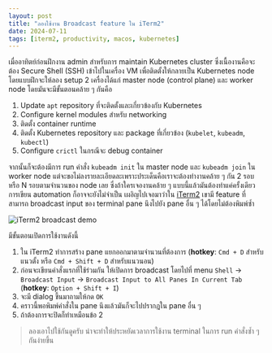 ```yaml
---
layout: post
title: "ลองใช้งาน Broadcast feature ใน iTerm2"
date: 2024-07-11
tags: [iterm2, productivity, macos, kubernetes]
---
```


เมื่ออาทิตย์ก่อนฝึกงาน admin สำหรับการ maintain Kubernetes cluster ซึ่งเนื้องานคือจะต้อง Secure Shell (SSH) เข้าไปในเครื่อง VM เพื่อติดตั้งให้กลายเป็น Kubernetes node โดยแบบฝึกจะให้ลอง setup 2 เครื่องได้แก่ master node (control plane) และ worker node โดยมันจะมีขั้นตอนคล้าย ๆ กันคือ

1. Update `apt` repository ที่จะติดตั้งและเกี่ยวข้องกับ Kubernetes
2. Configure kernel modules สำหรับ networking
3. ติดตั้ง container runtime
4. ติดตั้ง Kubernetes repository และ package ที่เกี่ยวข้อง (`kubelet`, `kubeadm`, `kubectl`)
5. Configure `crictl` ในกรณีจะ debug container

จากนั้นก็จะต้องมีการ run คำสั่ง `kubeadm init` ใน master node และ `kubeadm join` ใน worker node แต่จะขอไม่ลงรายละเอียดละเพราะประเด็นคือเราจะต้องทำงานคล้าย ๆ กัน 2 รอบ หรือ N รอบตามจำนวนของ node เลย ซึ่งถ้าใครเจองานคล้าย ๆ แบบนี้แล้วมันต้องทำแค่ครั้งเดียวการเขียน automation ก็อาจจะยังไม่จำเป็น เผอิญไปเจอมาว่าใน [iTerm2](https://iterm2.com/) เขามี feature ที่สามารถ broadcast input ของ terminal pane นึงไปยัง pane อื่น ๆ ได้โดยไม่ต้องพิมพ์ซ้ำ

![iTerm2 broadcast demo](/assets/2024-07-11-iterm2-broadcast.gif)

มีขั้นตอนเปิดการใช้งานดังนี้

1. ใน iTerm2 ทำการสร้าง pane แยกออกมาตามจำนวนที่ต้องการ (**hotkey**: `Cmd + D` สำหรับแนวตั้ง หรือ `Cmd + Shift + D` สำหรับแนวนอน)
2. ก่อนจะเขียนคำสั่งแรกที่ใช้ร่วมกัน ให้เปิดการ broadcast โดยไปที่ menu `Shell` -> `Broadcast Input` -> `Broadcast Input to All Panes In Current Tab` (**hotkey**: `Option + Shift + I`)
3. จะมี dialog ขึ้นมาถามให้กด `OK`
4. คราวนี้พอพิมพ์คำสั่งใน pane นึงแล้วมันก็จะไปปรากฎใน pane อื่น ๆ
5. ถ้าต้องการจะปิดก็ทำเหมือนข้อ 2

> ลองเอาไปใช้กันดูครับ น่าจะทำให้ประหยัดเวลาการใช้งาน terminal ในการ run คำสั่งซ้ำ ๆ กันง่ายขึ้น
